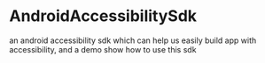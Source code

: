 # AndroidAccessibilitySdk
an android accessibility sdk which can help us easily build app with accessibility, and a demo show how to use this sdk
